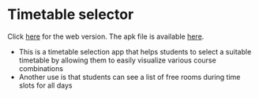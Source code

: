 # Timetable selector 

Click [here](https://nushirvannaseer.github.io/working-on-a-name.github.io/ "Web link") for the web version. The apk file is available [here](https://drive.google.com/file/d/1jF6glzG4A6RC5sMn0cvpPrSWKxXHbzRj/view?usp=sharing "Apk link").

- This is a timetable selection app that helps students to select a suitable timetable by allowing them to easily visualize various course combinations
- Another use is that students can see a list of free rooms during time slots for all days

